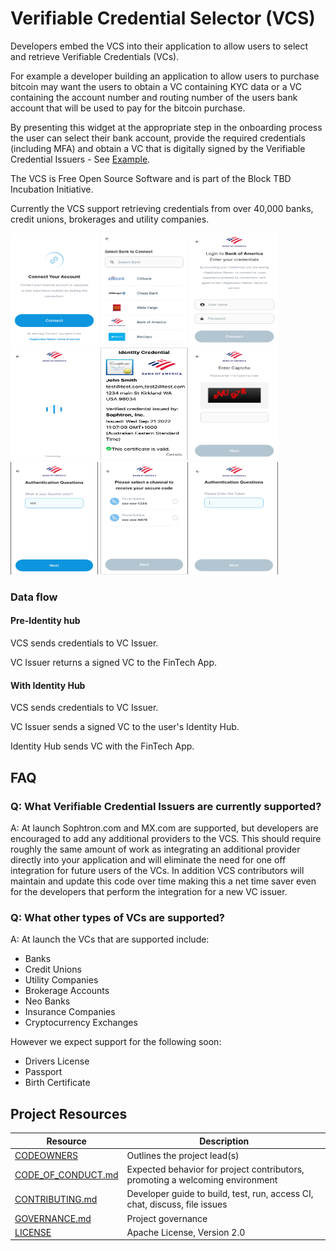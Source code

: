 # Verifiable Credential Selector (VCS)

Developers embed the VCS into their application to allow users to select and retrieve Verifiable Credentials (VCs). 

For example a developer building an application to allow users to purchase bitcoin may want the users to obtain a VC containing KYC data or a VC containing the account number and routing number of the users bank account that will be used to pay for the bitcoin purchase.

By presenting this widget at the appropriate step in the onboarding process the user can select their bank account, provide the required credentials (including MFA) and obtain a VC that is digitally signed by the Verifiable Credential Issuers - See [Example](vc_issuer_example/README.md).

The VCS is Free Open Source Software and is part of the Block TBD Incubation Initiative.

Currently the VCS support retrieving credentials from over 40,000 banks, credit unions, brokerages and utility companies. 
<p float="left">
  <img src="screenshots/0.png" width="140" height="180" />
  <img src="screenshots/1.png" width="140" height="180" />
  <img src="screenshots/2.png" width="140" height="180" />
  <img src="screenshots/6.png" width="140" height="180" />
  <img src="screenshots/vc_id.png" width="140" height="180" />
  <img src="screenshots/3.png" width="140" height="180" />
  <img src="screenshots/4.png" width="140" height="180" />
  <img src="screenshots/5.png" width="140" height="180" />
  <img src="screenshots/7.png" width="140" height="180" />
</p>

### Data flow

#### Pre-Identity hub 

VCS sends credentials to VC Issuer.

VC Issuer returns a signed VC to the FinTech App.

#### With Identity Hub 
VCS sends credentials to VC Issuer.

VC Issuer sends a signed VC to the user's Identity Hub.

Identity Hub sends VC with the FinTech App.

## FAQ

### Q: What Verifiable Credential Issuers are currently supported?
A: At launch Sophtron.com and MX.com are supported, but developers are encouraged to add any additional providers to the VCS. This should require roughly the same amount of work as integrating an additional provider directly into your application and will eliminate the need for one off integration for future users of the VCs. In addition VCS contributors will maintain and update this code over time making this a net time saver even for the developers that perform the integration for a new
VC issuer.

### Q: What other types of VCs are supported?
A: At launch the VCs that are supported include:
- Banks
- Credit Unions
- Utility Companies
- Brokerage Accounts
- Neo Banks 
- Insurance Companies
- Cryptocurrency Exchanges

However we expect support for the following soon:
- Drivers License
- Passport
- Birth Certificate

## Project Resources

| Resource                                   | Description                                                                    |
| ------------------------------------------ | ------------------------------------------------------------------------------ |
| [CODEOWNERS](./CODEOWNERS)                 | Outlines the project lead(s)                                                   |
| [CODE_OF_CONDUCT.md](./CODE_OF_CONDUCT.md) | Expected behavior for project contributors, promoting a welcoming environment |
| [CONTRIBUTING.md](./CONTRIBUTING.md)       | Developer guide to build, test, run, access CI, chat, discuss, file issues     |
| [GOVERNANCE.md](./GOVERNANCE.md)           | Project governance                                                             |
| [LICENSE](./LICENSE)                       | Apache License, Version 2.0                                                    |
